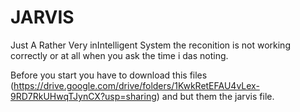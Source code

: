 # JARVIS
Just A Rather Very inIntelligent System
the reconition is not working correctly or at all when you ask the time i das noting.

Before you start you have to download this files (https://drive.google.com/drive/folders/1KwkRetEFAU4vLex-9RD7RkUHwqTJynCX?usp=sharing) and but them the jarvis file.

